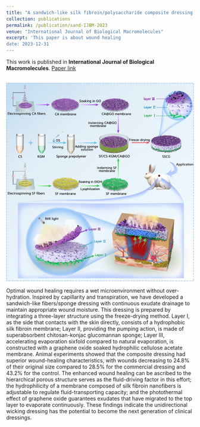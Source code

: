 ```yaml
---
title: "A sandwich-like silk fibroin/polysaccharide composite dressing with continual biofluid draining for wound exudate management. International Journal of Biological Macromolecules 2023, 263(part 4), 127000."
collection: publications
permalink: /publication/sand-IJBM-2023
venue: "International Journal of Biological Macromolecules"
excerpt: 'This paper is about wound healing
date: 2023-12-31
---
```


This work is published in **International Journal of Biological Macromolecules**. [Paper link](https://doi.org/10.1016/j.ijbiomac.2023.127000)

<br/><img src='/images/fig1-sand-IJBM-2023.jpg'>

Optimal wound healing requires a wet microenvironment without over-hydration. Inspired by capillarity and transpiration, we have developed a sandwich-like fibers/sponge dressing with continuous exudate drainage to maintain appropriate wound moisture. This dressing is prepared by integrating a three-layer structure using the freeze-drying method. Layer I, as the side that contacts with the skin directly, consists of a hydrophobic silk fibroin membrane; Layer II, providing the pumping action, is made of superabsorbent chitosan-konjac glucomannan sponge; Layer III, accelerating evaporation sixfold compared to natural evaporation, is constructed with a graphene oxide soaked hydrophilic cellulose acetate membrane. Animal experiments showed that the composite dressing had superior wound-healing characteristics, with wounds decreasing to 24.8% of their original size compared to 28.5% for the commercial dressing and 43.2% for the control. The enhanced wound healing can be ascribed to the hierarchical porous structure serves as the fluid-driving factor in this effort; the hydrophilicity of a membrane composed of silk fibroin nanofibers is adjustable to regulate fluid-transporting capacity; and the photothermal effect of graphene oxide guarantees exudates that have migrated to the top layer to evaporate continuously. These findings indicate the unidirectional wicking dressing has the potential to become the next generation of clinical dressings.
